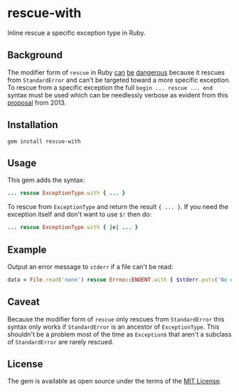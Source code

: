 # rescue-with

Inline rescue a specific exception type in Ruby.

## Background

The modifier form of `rescue` in Ruby
[can](https://github.com/bbatsov/ruby-style-guide#no-rescue-modifiers)
[be](https://rubocop.readthedocs.io/en/latest/cops_style/#stylerescuemodifier)
[dangerous](https://www.rubytapas.com/2012/11/12/episode-022-inline-rescue/)
because it rescues from `StandardError` and can't be targeted toward a more
specific exception. To rescue from a specific exception the full `begin ...
rescue ... end` syntax must be used which can be needlessly verbose as evident
from this [proposal](https://bugs.ruby-lang.org/issues/6739) from 2013.

## Installation

```
gem install rescue-with
```

## Usage

This gem adds the syntax:

```ruby
... rescue ExceptionType.with { ... }
```

To rescue from `ExceptionType` and return the result `{ ... }`. If you need the
exception itself and don't want to use `$!` then do:

```ruby
... rescue ExceptionType.with { |e| ... }
```

## Example

Output an error message to `stderr` if a file can't be read:

```ruby
data = File.read('none') rescue Errno::ENOENT.with { $stderr.puts('No data') }
```

## Caveat

Because the modifier form of `rescue` only rescues from `StandardError` this
syntax only works if `StandardError` is an ancestor of `ExceptionType`. This
shouldn't be a problem most of the time as `Exception`s that aren't a subclass
of `StandardError` are rarely rescued.

## License

The gem is available as open source under the terms of the [MIT
License](https://opensource.org/licenses/MIT).
